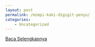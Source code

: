 ```yaml
---
layout: post
permalink: /mimpi-kaki-digigit-penyu/
categories:
    - Uncategorized
---
```


[Baca Selengkapnya](/02)